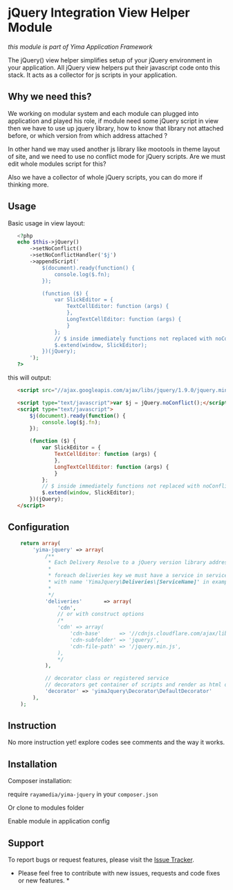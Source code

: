 jQuery Integration View Helper Module
=========

*this module is part of Yima Application Framework*

The jQuery() view helper simplifies setup of your jQuery environment in your application.
All jQuery view helpers put their javascript code onto this stack. It acts as a collector for js scripts in your application.

Why we need this?
------------
We working on modular system and each module can plugged into application and played his role,
if module need some jQuery script in view then we have to use up jquery library,
how to know that library not attached before, or which version from which address attached ?

In other hand we may used another js library like mootools in theme layout of site, and we need to
use no conflict mode for jQuery scripts. Are we must edit whole modules script for this?

Also we have a collector of whole jQuery scripts, you can do more if thinking more.

Usage
------------

Basic usage in view layout:
 ```php
    <?php
    echo $this->jQuery()
        ->setNoConflict()
        ->setNoConflictHandler('$j')
        ->appendScript('
            $(document).ready(function() {
                console.log($.fn);
            });

            (function ($) {
                var SlickEditor = {
                    TextCellEditor: function (args) {
                    },
                    LongTextCellEditor: function (args) {
                    }
                };
                // $ inside immediately functions not replaced with noConflict handler
                $.extend(window, SlickEditor);
            })(jQuery);
        ');
    ?>
 ```
 this will output:
 ```html
    <script src="//ajax.googleapis.com/ajax/libs/jquery/1.9.0/jquery.min.js" type="text/javascript"></script>

    <script type="text/javascript">var $j = jQuery.noConflict();</script>
    <script type="text/javascript">
        $j(document).ready(function() {
            console.log($j.fn);
        });

        (function ($) {
            var SlickEditor = {
                TextCellEditor: function (args) {
                },
                LongTextCellEditor: function (args) {
                }
            };
            // $ inside immediately functions not replaced with noConflict handler
            $.extend(window, SlickEditor);
        })(jQuery);
    </script>
 ```

Configuration
-----------
```php
    return array(
        'yima-jquery' => array(
            /**
             * Each Delivery Resolve to a jQuery version library address
             *
             * foreach deliveries key we must have a service in serviceManager
             * with name 'YimaJquery\Deliveries\[ServiceName]' in example for key 'service-name'
             *
             */
            'deliveries'       => array(
                'cdn',
                // or with construct options
                /*
                'cdn' => array(
                    'cdn-base'      => '//cdnjs.cloudflare.com/ajax/libs',
                    'cdn-subfolder' => 'jquery/',
                    'cdn-file-path' => '/jquery.min.js',
                ),
                */
            ),

            // decorator class or registered service
            // decorators get container of scripts and render as html or whatever else
            'decorator' => 'yimaJquery\Decorator\DefaultDecorator'
        ),
    );
```

Instruction
-----------
No more instruction yet! explore codes see comments and the way it works.


Installation
-----------

Composer installation:

require ```rayamedia/yima-jquery``` in your ```composer.json```

Or clone to modules folder

Enable module in application config


## Support ##
To report bugs or request features, please visit the [Issue Tracker](https://github.com/RayaMedia/yimaTheme/issues).

* Please feel free to contribute with new issues, requests and code fixes or new features. *
